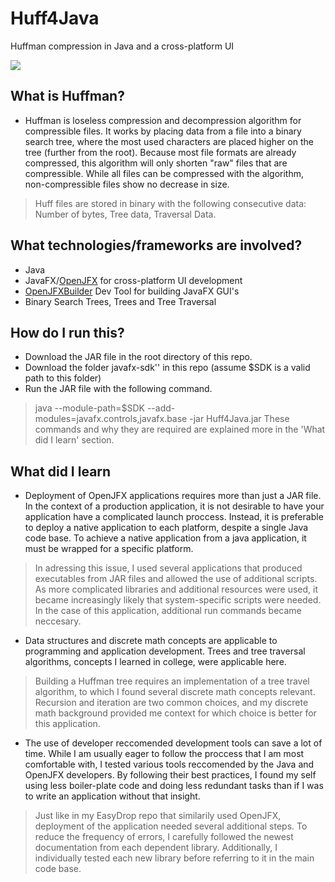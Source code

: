 # Huff4Java
Huffman compression in Java and a cross-platform UI

![](https://i.gyazo.com/3f801a2d0dbaa9ed7e55e1f3239102c7.png)

## What is Huffman?
- Huffman is loseless compression and decompression algorithm for compressible files. It works by placing data from a file into a binary search tree, where the most used characters are placed higher on the tree (further from the root). Because most file formats are already compressed, this algorithm will only shorten "raw" files that are compressible. While all files can be compressed with the algorithm, non-compressible files show no decrease in size.
> Huff files are stored in binary with the following consecutive data: Number of bytes, Tree data, Traversal Data.

## What technologies/frameworks are involved?
- Java
- JavaFX/[OpenJFX](https://openjfx.io/) for cross-platform UI development
- [OpenJFXBuilder](https://openjfx.io/javadoc/11/javafx.base/javafx/util/Builder.html) Dev Tool for building JavaFX GUI's 
- Binary Search Trees, Trees and Tree Traversal 

## How do I run this?
- Download the JAR file in the root directory of this repo.
- Download the folder javafx-sdk'' in this repo (assume $SDK is a valid path to this folder)
- Run the JAR file with the following command.
> java --module-path=$SDK --add-modules=javafx.controls,javafx.base -jar Huff4Java.jar
These commands and why they are required are explained more in the 'What did I learn' section.


## What did I learn
- Deployment of OpenJFX applications requires more than just a JAR file. In the context of a production application, it is not desirable to have your application have a complicated launch proccess. Instead, it is preferable to deploy a native application to each platform, despite a single Java code base. To achieve a native application from a java application, it must be wrapped for a specific platform.
> In adressing this issue, I used several applications that produced executables from JAR files and allowed the use of additional scripts. As more complicated libraries and additional resources were used, it became increasingly likely that system-specific scripts were needed. In the case of this application, additional run commands became neccesary.
- Data structures and discrete math concepts are applicable to programming and application development. Trees and tree traversal algorithms, concepts I learned in college, were applicable here.
> Building a Huffman tree requires an implementation of a tree travel algorithm, to which I found several discrete math concepts relevant. Recursion and iteration are two common choices, and my discrete math background provided me context for which choice is better for this application.
- The use of developer reccomended development tools can save a lot of time. While I am usually eager to follow the proccess that I am most comfortable with, I tested various tools reccomended by the Java and OpenJFX developers. By following their best practices, I found my self using less boiler-plate code and doing less redundant tasks than if I was to write an application without that insight.
> Just like in my EasyDrop repo that similarily used OpenJFX, deployment of the application needed several additional steps. To reduce the frequency of errors, I carefully followed the newest documentation from each dependent library. Additionally, I individually tested each new library before referring to it in the main code base.

